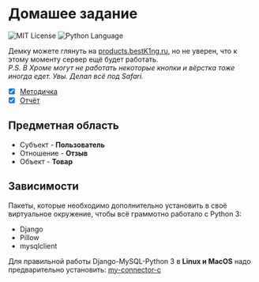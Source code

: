 # Домашее задание
<img src="http://img.shields.io/badge/license-MIT-brightgreen.svg" alt="MIT License"> <img src="https://img.shields.io/badge/language-Python-green.svg" alt="Python Language">

Демку можете глянуть на [products.bestK1ng.ru](http://products.bestK1ng.ru), но не уверен, что к этому моменту сервер ещё будет работать.  
*P.S. В Хроме могут не работать некоторые кнопки и вёрстка тоже иногда едет. Увы. Делал всё под Safari.*

- [x] [Методичка](https://github.com/bestK1ngArthur/IU5/blob/master/5%20семестр/Разработка%20интернет-приложений/Homework/Description.pdf)
- [x] [Отчёт](https://github.com/bestK1ngArthur/IU5/blob/master/5%20семестр/Разработка%20интернет-приложений/Homework/Review.pdf)

## Предметная область

* Субъект - **Пользователь**
* Отношение - **Отзыв**
* Объект - **Товар**

## Зависимости

Пакеты, которые необходимо дополнительно установить в своё виртуальное окружение, чтобы всё граммотно работало с Python 3:
* Django
* Pillow
* mysqlclient

Для правильной работы Django-MySQL-Python 3 в **Linux и MacOS** надо предварительно установить: [my-connector-c](https://dev.mysql.com/downloads/connector/c/)
